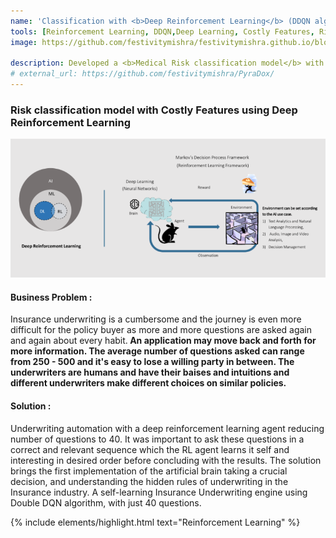 ```yaml
---
name: 'Classification with <b>Deep Reinforcement Learning</b> (DDQN algorithm) '
tools: [Reinforcement Learning, DDQN,Deep Learning, Costly Features, Risk classification]
image: https://github.com/festivitymishra/festivitymishra.github.io/blob/master/_projects/figures/DRL_CM.png?raw=true

description: Developed a <b>Medical Risk classification model</b> with Costly Features using Deep Reinforcement Learning (DDQN algorithm)<b> achieving above 91% accuracy</b>.
# external_url: https://github.com/festivitymishra/PyraDox/
---
```


### Risk classification model with Costly Features using Deep Reinforcement Learning

![preview](https://github.com/festivitymishra/festivitymishra.github.io/blob/master/_projects/figures/RL_Intro.png?raw=true)

#### Business Problem : 
  <p>Insurance underwriting is a cumbersome and the journey is even more difficult for the policy buyer as more and more questions are asked again and again about every habit.<strong> An application may move back and forth for more information. The average number of questions asked can range from 250 - 500 and it's easy to lose a willing party in between. The underwriters are humans and have their baises and intuitions and different underwriters make different choices on similar policies. </strong></p>

#### Solution :
  <p>  Underwriting automation with a deep reinforcement learning agent reducing number of questions to 40. It was important to ask these questions in a correct and relevant sequence which the RL agent learns it self and interesting in desired order before concluding with the results.
    The solution brings the first implementation of the artificial brain taking a crucial decision, and understanding the hidden rules of underwriting in the Insurance industry. A self-learning Insurance Underwriting engine using Double DQN algorithm, with just 40 questions.  </p>

{% include elements/highlight.html text="Reinforcement Learning" %}







<!-- The Movies Project is something like **Netflix**, the only difference is that **it's not real**! It doesn't exist! I just created it to demonstrate how the **showcase** page looks like and how you can write whatever you want with full markdown support. -->